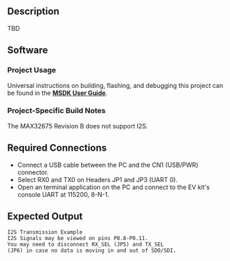 ## Description

TBD<!--TBD-->


## Software

### Project Usage

Universal instructions on building, flashing, and debugging this project can be found in the **[MSDK User Guide](https://analogdevicesinc.github.io/msdk/USERGUIDE/)**.

### Project-Specific Build Notes

The MAX32675 Revision B does not support I2S.

## Required Connections

-   Connect a USB cable between the PC and the CN1 (USB/PWR) connector.
-   Select RX0 and TX0 on Headers JP1 and JP3 (UART 0).
-   Open an terminal application on the PC and connect to the EV kit's console UART at 115200, 8-N-1.

## Expected Output

```
I2S Transmission Example
I2S Signals may be viewed on pins P0.8-P0.11.
You may need to disconnect RX_SEL (JP5) and TX_SEL
(JP6) in case no data is moving in and out of SDO/SDI.

```
